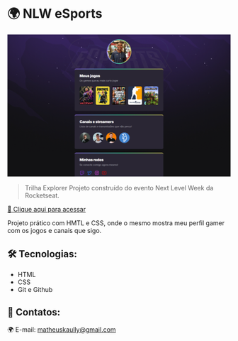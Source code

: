 # 🌍 NLW eSports

![preview](./.github/preview.png)

> Trilha Explorer
Projeto construído do evento Next Level Week da Rocketseat.

[🔗 Clique aqui para acessar](https://matheuskaully.github.io/nlw-esports-explorer/)

Projeto prático com HMTL e CSS, onde o mesmo mostra meu perfil gamer com os jogos e canais que sigo.


## 🛠 Tecnologias:

- HTML
- CSS
- Git e Github

## 💛 Contatos:

🌍 E-mail: matheuskaully@gmail.com

    
